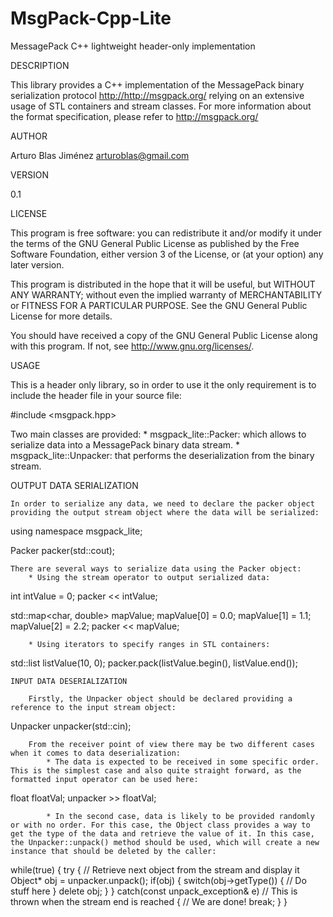 MsgPack-Cpp-Lite
================

MessagePack C++ lightweight header-only implementation

DESCRIPTION

  This library provides a C++ implementation of the MessagePack binary serialization protocol <http://http://msgpack.org/>   relying on an extensive usage of STL containers and stream classes.
  For more information about the format specification, please refer to <http://msgpack.org/>

AUTHOR
  
   Arturo Blas Jiménez <arturoblas@gmail.com>

VERSION
 
   0.1

LICENSE

  This program is free software: you can redistribute it and/or modify
  it under the terms of the GNU General Public License as published by
  the Free Software Foundation, either version 3 of the License, or
  (at your option) any later version.

  This program is distributed in the hope that it will be useful,
  but WITHOUT ANY WARRANTY; without even the implied warranty of
  MERCHANTABILITY or FITNESS FOR A PARTICULAR PURPOSE.  See the
  GNU General Public License for more details.

  You should have received a copy of the GNU General Public License
  along with this program.  If not, see <http://www.gnu.org/licenses/>.

USAGE

  This is a header only library, so in order to use it the only requirement is to include the header file in your source file:

#include <msgpack.hpp>

  Two main classes are provided:
    * msgpack_lite::Packer: which allows to serialize data into a MessagePack binary data stream.
    * msgpack_lite::Unpacker: that performs the deserialization from the binary stream.

   OUTPUT DATA SERIALIZATION

	In order to serialize any data, we need to declare the packer object providing the output stream object where the data will be serialized:

using namespace msgpack_lite;

Packer packer(std::cout); 

	There are several ways to serialize data using the Packer object:
  		* Using the stream operator to output serialized data:

int intValue = 0;
packer << intValue;

std::map<char, double> mapValue;
mapValue[0] = 0.0;
mapValue[1] = 1.1;
mapValue[2] = 2.2;
packer << mapValue;

  		* Using iterators to specify ranges in STL containers:

std::list<int> listValue(10, 0);
packer.pack(listValue.begin(), listValue.end());


	INPUT DATA DESERIALIZATION

		Firstly, the Unpacker object should be declared providing a reference to the input stream object:

Unpacker unpacker(std::cin); 

		From the receiver point of view there may be two different cases when it comes to data deserialization:
  			* The data is expected to be received in some specific order. This is the simplest case and also quite straight forward, as the formatted input operator can be used here:

float floatVal;
unpacker >> floatVal;

  			* In the second case, data is likely to be provided randomly or with no order. For this case, the Object class provides a way to get the type of the data and retrieve the value of it. In this case, the Unpacker::unpack() method should be used, which will create a new instance that should be deleted by the caller:

while(true)
{
  try
  {
    // Retrieve next object from the stream and display it
    Object* obj = unpacker.unpack();
    if(obj)
    {
    	switch(obj->getType())
    	{
    	// Do stuff here
    	}
    	delete obj;
    }
  }
  catch(const unpack_exception& e) // This is thrown when the stream end is reached
  {
    // We are done!
    break;
  }
}